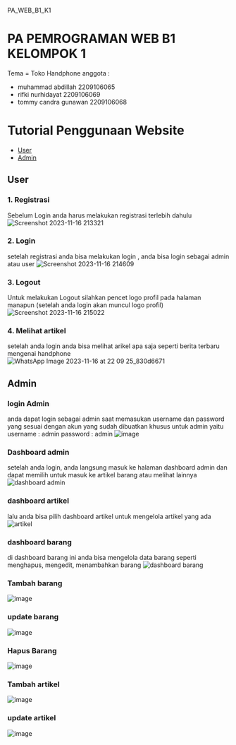 PA_WEB_B1_K1

# PA PEMROGRAMAN WEB B1 KELOMPOK 1
Tema = Toko Handphone
anggota :
- muhammad abdillah 2209106065
- rifki nurhidayat 2209106069
- tommy candra gunawan 2209106068

# Tutorial Penggunaan Website
 - [User](#user)
 - [Admin](#admin)

## User

### 1. Registrasi
Sebelum Login anda harus melakukan registrasi terlebih dahulu
![Screenshot 2023-11-16 213321](https://github.com/aab-dii/PA_WEB_B1_K1/assets/145459928/8afeb0a5-c29f-4c1a-9e1f-44bd5359847f)


### 2. Login
setelah registrasi anda bisa melakukan login , anda bisa login sebagai admin atau user
![Screenshot 2023-11-16 214609](https://github.com/aab-dii/PA_WEB_B1_K1/assets/145459928/33669eb0-3daf-401a-8d73-c73eaa29669e)

### 3. Logout
Untuk melakukan Logout silahkan pencet logo profil pada halaman manapun (setelah anda login akan muncul logo profil)
![Screenshot 2023-11-16 215022](https://github.com/aab-dii/PA_WEB_B1_K1/assets/145459928/bf68bc2c-1c0d-4bde-8755-d89814ac531c)

### 4. Melihat artikel
setelah anda login anda bisa melihat arikel apa saja seperti berita terbaru mengenai handphone
![WhatsApp Image 2023-11-16 at 22 09 25_830d6671](https://github.com/aab-dii/PA_WEB_B1_K1/assets/145459928/d7b5bab9-7ca3-4dcb-a783-872892e21ce1)

## Admin

### login Admin
anda dapat login sebagai admin saat memasukan username dan password yang sesuai dengan akun yang sudah dibuatkan khusus untuk admin yaitu username : admin password : admin
![image](https://github.com/aab-dii/PA_WEB_B1_K1/assets/145459928/271c3cd6-28f8-4b36-9067-dfddcd291fb4)


### Dashboard admin
setelah anda login, anda langsung masuk ke halaman dashboard admin dan dapat memilih untuk masuk ke artikel barang atau melihat lainnya
![dashboard admin](https://github.com/aab-dii/PA_WEB_B1_K1/assets/145459928/1c299079-cdff-40ff-9ec0-0e7ee6bce5ff)


### dashboard artikel
lalu anda bisa pilih dashboard artikel untuk mengelola artikel yang ada
![artikel](https://github.com/aab-dii/PA_WEB_B1_K1/assets/145459928/e19761b9-9a74-4da4-beb2-b0ad1a4057ae)


### dashboard barang
di dashboard barang ini  anda bisa mengelola data barang seperti menghapus, mengedit, menambahkan barang
![dashboard barang](https://github.com/aab-dii/PA_WEB_B1_K1/assets/145459928/c9f6d4d2-2a86-4ddf-8ece-9712d18b1bf5)

### Tambah barang
![image](https://github.com/aab-dii/PA_WEB_B1_K1/assets/145459928/6d440dcc-30e2-44aa-9911-7e6760eb8fed)

### update barang
![image](https://github.com/aab-dii/PA_WEB_B1_K1/assets/145459928/af96a5e1-fbdc-4e2d-b171-082c6bd2ff7a)

### Hapus Barang
![image](https://github.com/aab-dii/PA_WEB_B1_K1/assets/145459928/ff71f45d-dbcd-49f3-b853-0f08b07a25b2)

### Tambah artikel 
![image](https://github.com/aab-dii/PA_WEB_B1_K1/assets/145459928/d7b14e44-1b09-4ffa-9940-6869a665b468)

### update artikel
![image](https://github.com/aab-dii/PA_WEB_B1_K1/assets/145459928/a07741fa-d4c0-41b3-a78c-faf0027cad2e)
